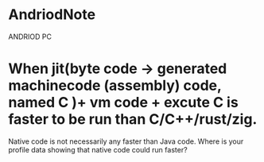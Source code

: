# AndriodNote

ANDRIOD PC 


# When jit(byte code -> generated machinecode (assembly) code, named C )+ vm code + excute C is faster to be run than C/C++/rust/zig. 

Native code is not necessarily any faster than Java code. Where is your profile data showing that native code could run faster? 
